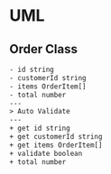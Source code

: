 # UML

## Order Class

```txt
- id string
- customerId string
- items OrderItem[]
- total number
---
> Auto Validate
---
+ get id string
+ get customerId string
+ get items OrderItem[]
+ validate boolean
+ total number
```
